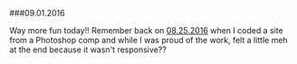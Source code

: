 ###09.01.2016

Way more fun today!! Remember back on [08.25.2016](/2016-08-25.md) when I coded a site from a Photoshop comp and while I was
proud of the work, felt a little meh at the end because it wasn't responsive??
